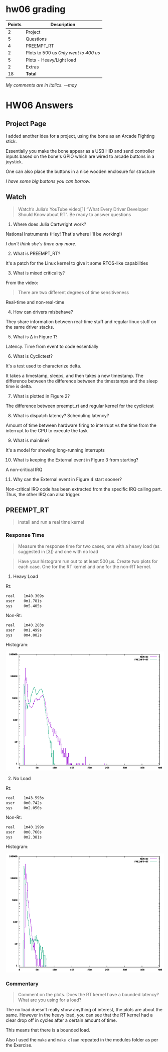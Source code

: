 # hw06 grading

| Points      | Description |
| ----------- | ----------- |
|  2 | Project 
|  5 | Questions
|  4 | PREEMPT_RT
|  2 | Plots to 500 us  *Only went to 400 us*
|  5 | Plots - Heavy/Light load
|  2 | Extras
| 18 | **Total**

*My comments are in italics. --may*

# HW06 Answers

## Project Page

I added another idea for a project, using the bone as an Arcade Fighting stick.

Essentially you make the bone appear as a USB HID and send controller inputs based on the bone's GPIO which are wired to arcade buttons in a joystick.

One can also place the buttons in a nice wooden enclosure for structure

*I have some big buttons you can borrow.*

## Watch

> Watch’s Julia’s YouTube video[1] “What Every Driver Developer Should Know about RT”. Be ready to answer questions

1. Where does Julia Cartwright work?

National Instruments (Hey! That's where I'll be working!)

*I don't think she's there any more.*

2. What is PREEMPT_RT?

It's a patch for the Linux kernel to give it some RTOS-like capabilities

3. What is mixed criticality?

From the video:

> There are two different degrees of time sensitiveness

Real-time and non-real-time

4. How can drivers misbehave?

They share information between real-time stuff and regular linux stuff on the same driver stacks.

5. What is Δ in Figure 1?

Latency. Time from event to code essentially

6. What is Cyclictest?

It's a test used to characterize delta.

It takes a timestamp, sleeps, and then takes a new timestamp. The difference between the difference between the timestamps and the sleep time is delta.

7. What is plotted in Figure 2?

The difference between preempt_rt and regular kernel for the cyclictest

8. What is dispatch latency? Scheduling latency?

Amount of time between hardware firing to interrupt vs the time from the interrupt to the CPU to execute the task

9. What is mainline?

It's a model for showing long-running interrupts

10. What is keeping the External event in Figure 3 from starting?

A non-critical IRQ

11. Why can the External event in Figure 4 start sooner?

Non-critical IRQ code has been extracted from the specific IRQ calling part. Thus, the other IRQ can also trigger.

## PREEMPT_RT

> install and run a real time kernel

### Response Time

> Measure the response time for two cases, one with a heavy load (as suggested in [3]) and one with no load

> Have your histogram run out to at least 500 µs. Create two plots for each case. One for the RT kernel and one for the non-RT kernel.

1. Heavy Load

Rt:

```
real    1m40.309s
user    0m1.781s
sys     0m5.405s
```

Non-Rt:

``` 
real    1m40.203s
user    0m1.499s
sys     0m4.002s
```

Histogram:

![heavy load img](./heavy.png)

2. No Load

Rt:

```
real    1m43.593s
user    0m0.742s
sys     0m2.050s
```

Non-Rt:

```
real    1m40.199s
user    0m0.760s
sys	    0m2.381s
```

Histogram:

![no load img](./no-load.png)

### Commentary

> Comment on the plots. Does the RT kernel have a bounded latency? What are you using for a load?

The no load doesn't really show anything of interest, the plots are about the same. However in the heavy load, you can see that the RT kernel had a clear drop off in cycles after a certain amount of time.

This means that there is a bounded load.

Also I used the `make` and `make clean` repeated in the modules folder as per the Exercise.

